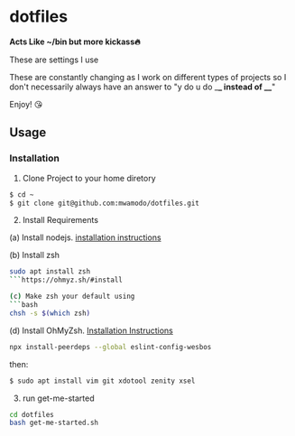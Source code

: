 # dotfiles

**Acts Like ~/bin but more kickass🔥**

These are settings I use

These are constantly changing as I work on different types of projects so I don't necessarily always have an answer to "y do u do \_**\_ instead of \_\_**"

Enjoy! 😘

## Usage

### Installation

1. Clone Project to your home diretory

```bash
$ cd ~
$ git clone git@github.com:mwamodo/dotfiles.git
```

2. Install Requirements

(a) Install nodejs. [installation instructions](https://github.com/nodesource/distributions/blob/master/README.md#debinstall)

(b) Install zsh
```bash
sudo apt install zsh
```https://ohmyz.sh/#install

(c) Make zsh your default using 
```bash
chsh -s $(which zsh)
```

(d) Install OhMyZsh. [Installation Instructions](https://ohmyz.sh/#install)

```bash
npx install-peerdeps --global eslint-config-wesbos
```

then:

```bash
$ sudo apt install vim git xdotool zenity xsel
```

3. run get-me-started

```bash
cd dotfiles
bash get-me-started.sh
```

<!-- TODO: Add nvm installation to the get started script -->
<!-- TODO: npm without sudo setup with script-->
<!-- TODO: The same scripts for ubuntu and mac. -->
